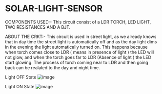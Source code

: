 # SOLAR-LIGHT-SENSOR
 
 COMPONENTS USED:- 
 This circuit consist of a LDR TORCH, LED LIGHT, TWO RESISTANCES AND A BJT.
 
 ABOUT THE CRKT:- 
This circuit is used in street light, as we already knows that in day time the street light is automatically off 
and as the day light dims in the evening the light automatically turned on. This happens because when torch comes close to LDR ( means in presence of light ) the LED will not glow, and when the torch goes far to LDR (Absence of light ) the LED start glowing.
The process of torch coming near to LDR and then going back can be realated to the day and night time.
 
   Light OFF State
       ![image](https://user-images.githubusercontent.com/60343675/137852155-d251647f-3bff-47bb-9ece-bf19d7d8d3d3.png)
   
   
   
   
   Light ON State
        ![image](https://user-images.githubusercontent.com/60343675/137852280-8f0da890-b6a1-454c-8fe5-f4d58bae0416.png)
     
